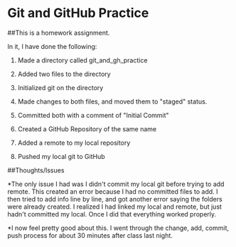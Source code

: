 # Git and GitHub Practice

##This is a homework assignment.

In it, I have done the following:

1. Made a directory called git_and_gh_practice

2. Added two files to the directory

3. Initialized git on the directory

4. Made changes to both files, and moved them to "staged" status.

5. Committed both with a comment of "Initial Commit"

6. Created a GitHub Repository of the same name

7. Added a remote to my local repository

8. Pushed my local git to GitHub

##Thoughts/Issues

  *The only issue I had was I didn't commit my local git before trying to add remote.  This created an error because I had no committed files to add.  I then tried to add info line by line, and got another error saying the folders were already created.  I realized I had linked my local and remote, but just hadn't committed my local.  Once I did that everything worked properly.

  *I now feel pretty good about this.  I went through the change, add, commit, push process for about 30 minutes after class last night.

